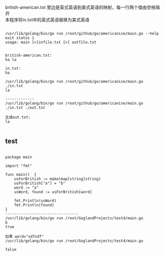 
<p>
british-american.txt 里边是英式英语到美式英语的映射，每一行两个值由空格隔开<br>
本程序将in.txt中的英式英语替换为美式英语
</p>

<pre><code>
/usr/lib/golang/bin/go run /root/github/go/americanise/main.go --help
exit status 1
usage: main [<]infile.txt [>] outfile.txt
</pre></code>

<pre><code>
british-american.txt:
ha la

in.txt:
ha

/usr/lib/golang/bin/go run /root/github/go/americanise/main.go ./in.txt
la

-------------
/usr/lib/golang/bin/go run /root/github/go/americanise/main.go ./in.txt ./out.txt

生成out.txt:
la

</pre></code>

test
-----------------------------------
<pre><code>
package main

import "fmt"

func main()  {
	usForBritish := make(map[string]string)
	usForBritish["a"] = "b"
	word := "a"
	usWord, found := usForBritish[word]

	fmt.Println(usWord)
	fmt.Println(found)
}
---------------------------------
/usr/lib/golang/bin/go run /root/GoglandProjects/test4/main.go
b
true

如果 word="sdfsdf"
/usr/lib/golang/bin/go run /root/GoglandProjects/test4/main.go

false

</pre></code>